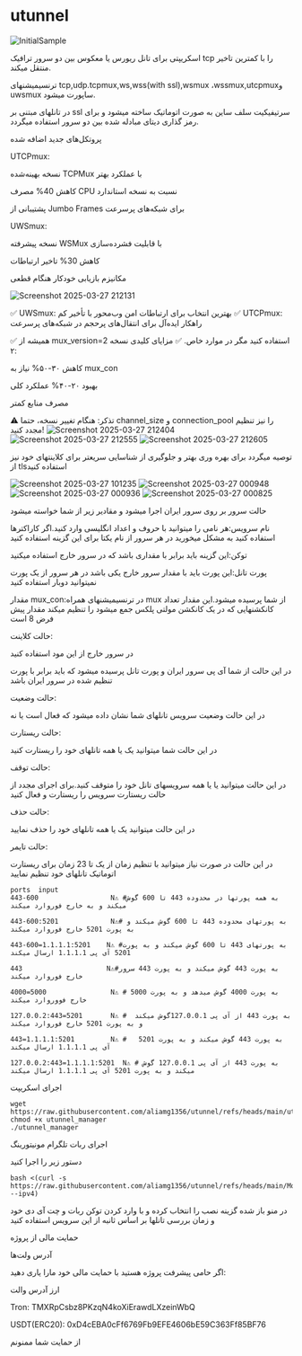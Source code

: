 # utunnel

![InitialSample](https://github.com/user-attachments/assets/5a5792c8-b101-45fc-8843-6dd419fc8f33)



اسکریپتی برای تانل ریورس یا معکوس بین دو سرور ترافیک tcp را با کمترین تاخیر منتقل میکند.

ترنسیمیشنهای tcp,udp.tcpmux,ws,wss(with ssl),wsmux ،wssmux,utcpmuxو uwsmux ساپورت میشود.

در تانلهای مبتنی بر ssl سرتیفیکیت سلف ساین به صورت اتوماتیک ساخته میشود و برای رمز گذاری دیتای مبادله شده بین دو سرور استفاده میگردد.

پروتکل‌های جدید اضافه شده

UTCPmux:

نسخه بهینه‌شده TCPMux با عملکرد بهتر

کاهش 40% مصرف CPU نسبت به نسخه استاندارد

پشتیبانی از Jumbo Frames برای شبکه‌های پرسرعت

UWSmux:

نسخه پیشرفته WSMux با قابلیت فشرده‌سازی

کاهش 30% تاخیر ارتباطات

مکانیزم بازیابی خودکار هنگام قطعی


![Screenshot 2025-03-27 212131](https://github.com/user-attachments/assets/09f19faa-d157-40d6-a7d1-0e4d31607297)


✅ UWSmux: بهترین انتخاب برای ارتباطات امن وب‌محور با تأخیر کم
✅ UTCPmux: راهکار ایده‌آل برای انتقال‌های پرحجم در شبکه‌های پرسرعت

✅ همیشه از mux_version=2 استفاده کنید مگر در موارد خاص.
✅ مزایای کلیدی نسخه ۲:

کاهش ۳۰-۵۰% نیاز به mux_con

بهبود ۲۰-۴۰% عملکرد کلی

مصرف منابع کمتر

⚠️ تذکر: هنگام تغییر نسخه، حتما channel_size و connection_pool را نیز تنظیم مجدد کنید!
![Screenshot 2025-03-27 212404](https://github.com/user-attachments/assets/9ae26d5a-b008-4543-8156-1f8afbcad86f)
![Screenshot 2025-03-27 212555](https://github.com/user-attachments/assets/019d6b11-c264-4a0a-b1d7-b25dc03d6396)
![Screenshot 2025-03-27 212605](https://github.com/user-attachments/assets/395ff89e-bef0-4cbc-bec5-70e501171761)




توصیه میگردد برای بهره وری بهتر و جلوگیری از شناسایی سریعتر برای کلاینتهای خود نیز از tlsاستفاده کنید


![Screenshot 2025-03-27 101235](https://github.com/user-attachments/assets/29063460-b7f5-4e59-88df-bbe4bb84c836)
![Screenshot 2025-03-27 000948](https://github.com/user-attachments/assets/c2f33b82-46ad-46c8-b514-2d017532e5f4)
![Screenshot 2025-03-27 000936](https://github.com/user-attachments/assets/e7fbaa6e-2d6a-48c8-9696-0cc8ab528a14)
![Screenshot 2025-03-27 000825](https://github.com/user-attachments/assets/59322989-d5ae-472f-a491-34104ec85b74)




حالت سرور 
بر روی سرور ایران اجرا میشود و مقادیر زیر از شما خواسته میشود


نام سرویس:هر نامی را میتوانید با حروف و اعداد انگلیسی وارد کنید.اگر کاراکترها استفاده کنید به مشکل میخورید در هر سرور از نام یکتا برای این گزینه استفاده کنید

توکن:این گزینه باید برابر با مقداری باشد که در سرور خارج استفاده میکنید

پورت تانل:این پورت باید با مقدار سرور خارج یکی باشد در هر سرور از یک پورت نمیتوانید دوبار استفاده کنید

مقدار mux_con:در ترنسیمیشنهای همراه mux از شما پرسیده میشود.این مقدار تعداد کانکشنهایی که در یک کانکشن مولتی پلکس جمع میشود را تنظیم میکند مقدار پیش فرض 8 است

حالت کلاینت:

در سرور خارج از این مود استفاده کنید

در این حالت از شما آی پی سرور ایران و پورت تانل پرسیده میشود که باید برابر با پورت تنظیم شده در سرور ایران باشد

حالت وضعیت:

در این حالت وضعیت سرویس تانلهای شما نشان داده میشود که فعال است یا نه

حالت ریستارت:

در این حالت شما میتوانید یک یا همه تانلهای خود را ریستارت کنید

حالت توقف:

در این حالت میتوانید یا یا همه سرویسهای تانل خود را متوقف کنید.برای اجرای مجدد از حالت ریستارت سرویس را ریستارت و فعال کنید

حالت حذف:

 در این حالت میتوانید یک یا همه تانلهای خود را حذف نمایید

 حالت تایمر:

 در این حالت در صورت نیاز میتوانید با تنظیم زمان از یک تا 23 زمان برای ریستارت اتوماتیک تانلهای خود تنظیم نمایید

```
ports  input
443-600                  N⚠️ #به همه پورتها در محدوده 443 تا 600 گوش میکند و به خارج فوروارد میکند

443-600:5201             N⚠️# به پورتهای محدوده 443 تا 600 گوش میکند و به پورت 5201 خارج فوروارد میکند

443-600=1.1.1.1:5201    N⚠️ #به پورتهای 443 تا 600 گوش میکند و به پورت 5201 آی پی 1.1.1.1 ارسال میکند

443                     N⚠️#به پورت 443 گوش میکند و به پورت 443 سرور خارج فوروارد میکند

4000=5000                N⚠️ # به پورت 4000 گوش میدهد و به پورت 5000 خارج فووروارد میکند

127.0.0.2:443=5201       N⚠️ #  به پورت 443 از آی پی 127.0.0.1گوش میکند و به پورت 5201 خارج فوروارد میکند

443=1.1.1.1:5201         N⚠️ #   به پورت 443 گوش میکند و به پورت 5201 آی پی 1.1.1.1 ارسال میکند

127.0.0.2:443=1.1.1.1:5201  N⚠️ # به پورت 443 از آی پی 127.0.0.1 گوش میکند و به پورت 5201 آی پی 1.1.1.1 ارسال میکند

```
اجرای اسکریپت
```
wget https://raw.githubusercontent.com/aliamg1356/utunnel/refs/heads/main/utunnel_manager
chmod +x utunnel_manager
./utunnel_manager
```

اجرای ربات تلگرام مونیتورینگ

دستور زیر را اجرا کنید
```
bash <(curl -s https://raw.githubusercontent.com/aliamg1356/utunnel/refs/heads/main/MonitorBotinstall.sh --ipv4)
```
در منو باز شده گزینه نصب را انتخاب کرده و با وارد کردن توکن ربات و چت آی دی خود و زمان بررسی تانلها بر اساس ثانبه از این سرویس استفاده کنید

حمایت مالی از پروژه

آدرس ولت‌ها

اگر حامی پیشرفت پروژه هستید با حمایت مالی خود مارا یاری دهید:

ارز	آدرس والت

Tron: 	TMXRpCsbz8PKzqN4koXiErawdLXzeinWbQ

USDT(ERC20): 	0xD4cEBA0cFf6769Fb9EFE4606bE59C363Ff85BF76

از حمایت شما ممنونم 
